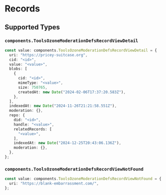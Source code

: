 # Records


## Supported Types

### `components.ToolsOzoneModerationDefsRecordViewDetail`

```typescript
const value: components.ToolsOzoneModerationDefsRecordViewDetail = {
  uri: "https://pricey-suitcase.org",
  cid: "<id>",
  value: "<value>",
  blobs: [
    {
      cid: "<id>",
      mimeType: "<value>",
      size: 750765,
      createdAt: new Date("2024-02-06T17:37:20.583Z"),
    },
  ],
  indexedAt: new Date("2024-11-26T21:21:58.551Z"),
  moderation: {},
  repo: {
    did: "<id>",
    handle: "<value>",
    relatedRecords: [
      "<value>",
    ],
    indexedAt: new Date("2024-12-25T20:43:06.136Z"),
    moderation: {},
  },
};
```

### `components.ToolsOzoneModerationDefsRecordViewNotFound`

```typescript
const value: components.ToolsOzoneModerationDefsRecordViewNotFound = {
  uri: "https://blank-embarrassment.com/",
};
```

